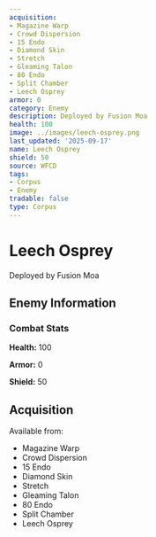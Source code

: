 ```yaml
---
acquisition:
- Magazine Warp
- Crowd Dispersion
- 15 Endo
- Diamond Skin
- Stretch
- Gleaming Talon
- 80 Endo
- Split Chamber
- Leech Osprey
armor: 0
category: Enemy
description: Deployed by Fusion Moa
health: 100
image: ../images/leech-osprey.png
last_updated: '2025-09-17'
name: Leech Osprey
shield: 50
source: WFCD
tags:
- Corpus
- Enemy
tradable: false
type: Corpus
---
```


# Leech Osprey

Deployed by Fusion Moa

## Enemy Information

### Combat Stats

**Health:** 100

**Armor:** 0

**Shield:** 50

## Acquisition

Available from:
- Magazine Warp
- Crowd Dispersion
- 15 Endo
- Diamond Skin
- Stretch
- Gleaming Talon
- 80 Endo
- Split Chamber
- Leech Osprey

